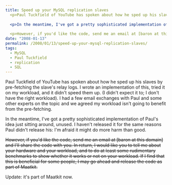 ```yaml
---
title: Speed up your MySQL replication slaves
  <p>Paul Tuckfield of YouTube has spoken about how he sped up his slaves by pre-fetching the slave's relay logs.  I wrote an implementation of this, tried it on my workload, and it didn't speed them up.  (I didn't expect it to; I don't have the right workload).  I had a few email exchanges with Paul and some other experts on the topic and we agreed my workload isn't going to benefit from the pre-fetching.</p>
  
  <p>In the meantime, I've got a pretty sophisticated implementation of Paul's idea just sitting around, unused.  I haven't released it for the same reasons Paul didn't release his: I'm afraid it might do more harm than good.</p>
  
  <p>However, if you'd like the code, send me an email at [baron at this domain] and I'll share the code with you.  In return, I would like you to tell me about your hardware and your workload, and to do at least some rudimentary benchmarks to show whether it works or not on your workload.  If I find that this is beneficial for some people, I may go ahead and release the code as part of Maatkit.</p>
date: "2008-01-13"
permalink: /2008/01/13/speed-up-your-mysql-replication-slaves/
tags:
  - MySQL
  - Paul Tuckfield
  - replication
  - SQL
---
```

Paul Tuckfield of YouTube has spoken about how he sped up his slaves by pre-fetching the slave's relay logs. I wrote an implementation of this, tried it on my workload, and it didn't speed them up. (I didn't expect it to; I don't have the right workload). I had a few email exchanges with Paul and some other experts on the topic and we agreed my workload isn't going to benefit from the pre-fetching.

In the meantime, I've got a pretty sophisticated implementation of Paul's idea just sitting around, unused. I haven't released it for the same reasons Paul didn't release his: I'm afraid it might do more harm than good.

<del datetime="2008-01-24T13:10:20+00:00">However, if you'd like the code, send me an email at [baron at this domain] and I'll share the code with you. In return, I would like you to tell me about your hardware and your workload, and to do at least some rudimentary benchmarks to show whether it works or not on your workload. If I find that this is beneficial for some people, I may go ahead and release the code as part of Maatkit.</del>

Update: it's part of Maatkit now.
